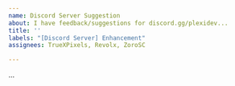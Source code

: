 ```yaml
---
name: Discord Server Suggestion
about: I have feedback/suggestions for discord.gg/plexidev...
title: ''
labels: "[Discord Server] Enhancement"
assignees: TrueXPixels, Revolx, ZoroSC

---
```


...
